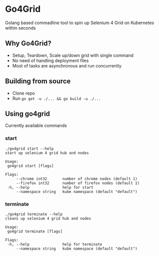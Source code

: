 # Go4Grid
Golang based commadline tool to spin up Selenium 4 Grid on Kubernetes within seconds

## Why Go4Grid?
* Setup, Teardown, Scale up/down grid with single command
* No need of handling deployment files
* Most of tasks are asynchronous and run concurrently

## Building from source
* Clone repo
* Run `go get -u ./... && go build -u ./...`

## Using go4grid
Currently available commands

### start
 ```
./go4grid start --help        
start up selenium 4 grid hub and nodes

Usage:
  go4grid start [flags]

Flags:
      --chrome int32       number of chrome nodes (default 1)
      --firefox int32      number of firefox nodes (default 1)
  -h, --help               help for start
      --namespace string   kube namespace (default "default")
 ```

### terminate
 ```
 ./go4grid terminate --help
cleans up selenium 4 grid hub and nodes

Usage:
  go4grid terminate [flags]

Flags:
  -h, --help               help for terminate
      --namespace string   kube namespace (default "default")
 ```